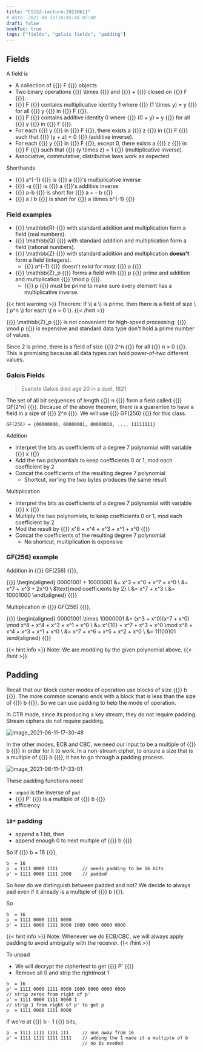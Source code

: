 ```yaml
---
title: "CS152-lecture-20210611"
# date: 2021-06-11T16:45:40-07:00
draft: false
bookToc: true
tags: ["fields", "galois fields", "padding"]
---
```


## Fields

A field is

- A collection of {{<k>}} F {{</k>}} objects
- Two binary operations {{<k>}} \times {{</k>}} and {{<k>}} + {{</k>}} closed on {{<k>}} F {{</k>}}.
- {{<k>}} F {{</k>}} contains multiplicative identity 1 where {{<k>}} (1 \times y) = y {{</k>}} for all {{<k>}} y {{</k>}} in {{<k>}} F {{</k>}}.
- {{<k>}} F {{</k>}} contains additive identity 0 where {{<k>}} (0 + y) = y {{</k>}} for all {{<k>}} y {{</k>}} in {{<k>}} F {{</k>}}.
- For each {{<k>}} y {{</k>}} in {{<k>}} F {{</k>}}, there exists a {{<k>}} z {{</k>}} in {{<k>}} F {{</k>}} 
such that {{<k>}} (y + z) = 0 {{</k>}} (additive inverse).
- For each {{<k>}} y {{</k>}} in {{<k>}} F {{</k>}}, except 0, there exists a {{<k>}} z {{</k>}} in {{<k>}} F {{</k>}} such
that {{<k>}} (y \times z) = 1 {{</k>}} (multiplicative inverse).
- Associative, commutative, distributive laws work as expected

Shorthands

- {{<k>}} a^{-1} {{</k>}} is {{<k>}} a {{</k>}}'s multiplicative inverse
- {{<k>}} -a {{</k>}} is {{<k>}} a {{</k>}}'s additive inverse
- {{<k>}} a-b {{</k>}} is short for {{<k>}} a + - b {{</k>}}
- {{<k>}} a / b {{</k>}} is short for {{<k>}} a \times b^{-1} {{</k>}}

### Field examples

- {{<k>}} \mathbb{R}  {{</k>}} with standard addition and multiplication form a field (real numbers).
- {{<k>}} \mathbb{Q}  {{</k>}} with standard addition and multiplication form a field (rational numbers).
- {{<k>}} \mathbb{Z}  {{</k>}} with standard addition and multiplication **doesn't** form a field
(integers). 
    - {{<k>}} a^{-1} {{</k>}} doesn't exist for most {{<k>}} a {{</k>}}
- {{<k>}} \mathbb{Z}_p  {{</k>}} forms a field with {{<k>}} p {{</k>}} prime and addition and multiplication {{<k>}} \mod p {{</k>}}.
    - {{<k>}} p {{</k>}} must be prime to make sure every element has a multiplicative inverse.

{{< hint warning >}}
Theorem:
If \\( a \\) is prime, then there is a field of size \\( p^n \\) for each \\( n > 0 \\).
{{< /hint >}}

{{<k>}} \mathbb{Z}_p  {{</k>}} is not convenient for high-speed processing: {{<k>}} \mod p {{</k>}} is expensive and standard data type don't hold a prime number of values.

Since 2 is prime, there is a field of size {{<k>}} 2^n {{</k>}} for all {{<k>}} n > 0 {{</k>}}.
This is promising because all data types can hold power-of-two different values.

### Galois Fields

> Evariste Galois died age 20 in a duel, 1821

The set of all bit sequences of length {{<k>}} n {{</k>}} form a field called {{<k>}} GF(2^n) {{</k>}}.
Because of the above theorem, there is a guarantee to have a field in a size of {{<k>}} 2^n {{</k>}}.
We will use {{<k>}} GF(256) {{</k>}} for this class.

```
GF(256) = {00000000, 00000001, 00000010, ..., 11111111}
```

Addition

- Interpret the bits as coefficients of a degree 7 polynomial with variable {{<k>}} x {{</k>}}
- Add the two polynomlials to keep coefficients 0 or 1, mod each coefficient by 2
- Concat the coefficients of the resulting degree 7 polynomial
    - Shortcut, xor'ing the two bytes produces the same result

Multiplication

- Interpret the bits as coefficients of a degree 7 polynomial with variable {{<k>}} x {{</k>}}
- Multiply the two polynomials, to keep coefficients 0 or 1, mod each coefficient by 2
- Mod the result by {{<k>}} x^8 + x^4 + x^3 + x^1 + x^0 {{</k>}}
- Concat the coefficients of the resulting degree 7 polynomial
    - No shortcut, multiplication is expensive

### GF(256) example

Addition in {{<k>}} GF(256) {{</k>}},

{{<k display>}}
\begin{aligned}
    00001001 + 10000001 &= x^3 + x^0 + x^7 + x^0 \\
    &= x^7 + x^3 + 2x^0 \\
    &\text{mod coefficients by 2} \\
    &= x^7 + x^3 \\
    &= 10001000
\end{aligned}
{{</k>}}

Multiplication in {{<k>}} GF(256) {{</k>}},

{{<k display>}}
\begin{aligned}
    00001001 \times 10000001 &= (x^3 + x^0)(x^7 + x^0) \mod x^8 + x^4 + x^3 + x^1 + x^0 \\
    &= x^{10} + x^7 + x^3 + x^0  \mod x^8 + x^4 + x^3 + x^1 + x^0 \\
    &= x^7 + x^6 + x^5 + x^2 + x^0 \\
    &= 11100101
\end{aligned}
{{</k>}}

{{< hint info >}}
Note: We are modding by the given polynomial above.
{{< /hint >}}

## Padding

Recall that our block cipher modes of operation use blocks of size {{<k>}} b {{</k>}}.
The more common scenario ends with a block that is less than the size of {{<k>}} b {{</k>}}.
So we can use padding to help the mode of operation.

In CTR mode, since its producing a key stream, they do not require padding.
Stream ciphers do not require padding.

![image_2021-06-11-17-30-48](/notes/image_2021-06-11-17-30-48.png)

In the other modes, ECB and CBC, we need our input to be a multiple of {{<k>}} b {{</k>}} in order for it to work.
In a non-stream cipher, to ensure a size that is a multiple of {{<k>}} b {{</k>}}, it has to go through a padding process.

![image_2021-06-11-17-33-01](/notes/image_2021-06-11-17-33-01.png)

These padding functions need

- `unpad` is the inverse of `pad`
- {{<k>}} P' {{</k>}} is a multiple of {{<k>}} b {{</k>}}
- efficiency 

### `10*` padding

- append a 1 bit, then
- append enough 0 to next multiple of {{<k>}} b {{</k>}}

So if {{<k>}} b = 16 {{</k>}}, 

```
b  = 16
p  = 1111 0000 1111         // needs padding to be 16 bits
p' = 1111 0000 1111 1000    // padded
```

So how do we distinguish between padded and not? 
We decide to always pad even if it already is a multiple of {{<k>}} b {{</k>}}.

So

```
b  = 16
p  = 1111 0000 1111 0000
p' = 1111 0000 1111 0000 1000 0000 0000 0000
```

{{< hint info >}}
Note: Whenever we do ECB/CBC, we will always apply padding to avoid ambiguity with the receiver.
{{< /hint >}}

To unpad

- We will decrypt the ciphertext to get {{<k>}} P' {{</k>}}
- Remove all 0 and strip the rightmost 1

```
b  = 16
p' = 1111 0000 1111 0000 1000 0000 0000 0000
// strip zeros from right of p'
p' = 1111 0000 1111 0000 1
// strip 1 from right of p' to get p
p  = 1111 0000 1111 0000
```

If we're at {{<k>}} b - 1 {{</k>}} bits,

```
p  = 1111 1111 1111 111     // one away from 16
p' = 1111 1111 1111 1111    // adding the 1 made it a multiple of b
                            // no 0s needed
```

